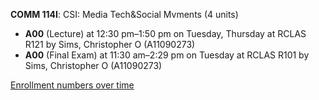 **COMM 114I**: CSI: Media Tech&Social Mvments (4 units)

- **A00** (Lecture) at 12:30 pm–1:50 pm on Tuesday, Thursday at RCLAS R121 by Sims, Christopher O (A11090273)
- **A00** (Final Exam) at 11:30 am–2:29 pm on Tuesday at RCLAS R101 by Sims, Christopher O (A11090273)

[Enrollment numbers over time](./COMM114I.tsv)
